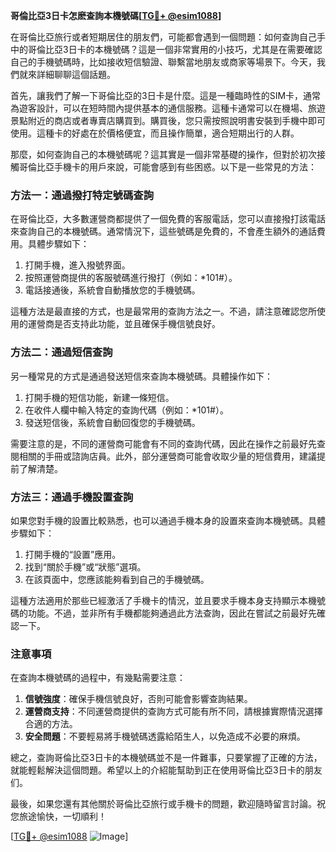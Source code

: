 **哥倫比亞3日卡怎麽查詢本機號碼[[TG💪+ @esim1088](https://t.me/s/esim1088)]**

在哥倫比亞旅行或者短期居住的朋友們，可能都會遇到一個問題：如何查詢自己手中的哥倫比亞3日卡的本機號碼？這是一個非常實用的小技巧，尤其是在需要確認自己的手機號碼時，比如接收短信驗證、聯繫當地朋友或商家等場景下。今天，我們就來詳細聊聊這個話題。

首先，讓我們了解一下哥倫比亞的3日卡是什麼。這是一種臨時性的SIM卡，通常為遊客設計，可以在短時間內提供基本的通信服務。這種卡通常可以在機場、旅遊景點附近的商店或者專賣店購買到。購買後，您只需按照說明書安裝到手機中即可使用。這種卡的好處在於價格便宜，而且操作簡單，適合短期出行的人群。

那麼，如何查詢自己的本機號碼呢？這其實是一個非常基礎的操作，但對於初次接觸哥倫比亞手機卡的用戶來說，可能會感到有些困惑。以下是一些常見的方法：

### 方法一：通過撥打特定號碼查詢

在哥倫比亞，大多數運營商都提供了一個免費的客服電話，您可以直接撥打該電話來查詢自己的本機號碼。通常情況下，這些號碼是免費的，不會產生額外的通話費用。具體步驟如下：

1. 打開手機，進入撥號界面。
2. 按照運營商提供的客服號碼進行撥打（例如：*101#）。
3. 電話接通後，系統會自動播放您的手機號碼。

這種方法是最直接的方式，也是最常用的查詢方法之一。不過，請注意確認您所使用的運營商是否支持此功能，並且確保手機信號良好。

### 方法二：通過短信查詢

另一種常見的方式是通過發送短信來查詢本機號碼。具體操作如下：

1. 打開手機的短信功能，新建一條短信。
2. 在收件人欄中輸入特定的查詢代碼（例如：*101#）。
3. 發送短信後，系統會自動回復您的手機號碼。

需要注意的是，不同的運營商可能會有不同的查詢代碼，因此在操作之前最好先查閱相關的手冊或諮詢店員。此外，部分運營商可能會收取少量的短信費用，建議提前了解清楚。

### 方法三：通過手機設置查詢

如果您對手機的設置比較熟悉，也可以通過手機本身的設置來查詢本機號碼。具體步驟如下：

1. 打開手機的“設置”應用。
2. 找到“關於手機”或“狀態”選項。
3. 在該頁面中，您應該能夠看到自己的手機號碼。

這種方法適用於那些已經激活了手機卡的情況，並且要求手機本身支持顯示本機號碼的功能。不過，並非所有手機都能夠通過此方法查詢，因此在嘗試之前最好先確認一下。

### 注意事項

在查詢本機號碼的過程中，有幾點需要注意：

1. **信號強度**：確保手機信號良好，否則可能會影響查詢結果。
2. **運營商支持**：不同運營商提供的查詢方式可能有所不同，請根據實際情況選擇合適的方法。
3. **安全問題**：不要輕易將手機號碼透露給陌生人，以免造成不必要的麻煩。

總之，查詢哥倫比亞3日卡的本機號碼並不是一件難事，只要掌握了正確的方法，就能輕鬆解決這個問題。希望以上的介紹能幫助到正在使用哥倫比亞3日卡的朋友们。

最後，如果您還有其他關於哥倫比亞旅行或手機卡的問題，歡迎隨時留言討論。祝您旅途愉快，一切順利！

[[TG💪+ @esim1088](https://t.me/s/esim1088) ![Image](https://i.postimg.cc/4NQfJmqS/Snipaste-2025-05-13-00-14-12.png)]